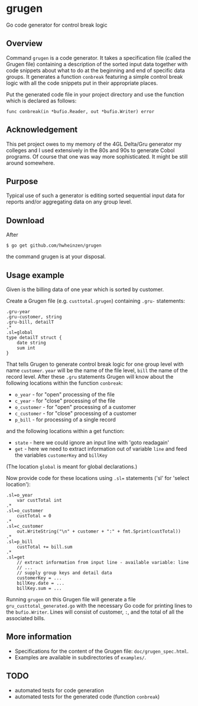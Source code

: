 # grugen
Go code generator for control break logic


## Overview
Command `grugen` is a code generator. It takes a specification file (called the Grugen file) containing a description of the sorted input data together with code snippets about what to do at the beginning and end of specific data groups. It generates a function `conbreak` featuring a simple control break logic with all the code snippets put in their appropriate places.

Put the generated code file in your project directory and use the function which is declared as follows:

`func conbreak(in *bufio.Reader, out *bufio.Writer) error`


## Acknowledgement
This pet project owes to my memory of the 4GL Delta/Gru generator my colleges and I used extensively in the 80s and 90s to generate Cobol programs. Of course that one was way more sophisticated. It might be still around somewhere.


## Purpose
Typical use of such a generator is editing sorted sequential input data for reports and/or aggregating data on any group level.


## Download
After

`$ go get github.com/hwheinzen/grugen`
  
the command grugen is at your disposal.


## Usage example
Given is the billing data of one year which is sorted by customer.

Create a Grugen file (e.g. `custtotal.grugen`) containing `.gru-` statements:
```
.gru-year
.gru-customer, string
.gru-bill, detailT
.*
.sl=global
type detailT struct {
	date string
	sum int
}
```

That tells Grugen to generate control break logic for one group level
with name `customer`. `year` will be the name of the file level,
`bill` the name of the record level.
After these `.gru` statements Grugen will know about the following
locations within the function `conbreak`:
- `o_year`	- for "open" processing of the file
- `c_year`	- for "close" processing of the file
- `o_customer`	- for "open" processing of a customer
- `c_customer`	- for "close" processing of a customer
- `p_bill`	- for processing of a single record

and the following locations within a get function: 
- `state`	- here we could ignore an input line with 'goto readagain'
- `get`		- here we need to extract information out of variable `line` and feed the variables `customerKey` and `billKey`

(The location `global` is meant for global declarations.)

Now provide code for these locations using `.sl=` statements
('sl' for 'select location'):
```
.sl=o_year
	var custTotal int
.*
.sl=o_customer
	custTotal = 0
.*
.sl=c_customer
	out.WriteString("\n" + customer + ":" + fmt.Sprint(custTotal))
.*
.sl=p_bill
	custTotal += bill.sum
.*
.sl=get
	// extract information from input line - available variable: line
	// ...
	// supply group keys and detail data
	customerKey = ...
	billKey.date = ...
	billKey.sum = ...
```
Running `grugen` on this Grugen file will generate a file `gru_custtotal_generated.go` with
the necessary Go code for printing lines to the `bufio.Writer`. Lines
will consist of customer, `:`, and the total of all the associated bills.


## More information
- Specifications for the content of the Grugen file: `doc/grugen_spec.html`.
- Examples are available in subdirectories of `examples/`.


## TODO
- automated tests for code generation
- automated tests for the generated code (function `conbreak`)
